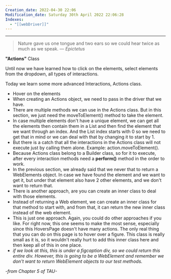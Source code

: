 ```yaml
---
Creation_date: 2022-04-30 22:06
Modification_date: Saturday 30th April 2022 22:06:28
Indexes:
  - "[[webDriver]]"
---
```


----


> Nature gave us one tongue and two ears so we could hear twice as much as we speak.
> — <cite>Epictetus</cite>

**"Actions"** Class

Until now we have learned how to click on the elements, select elements from the dropdown, all types of interactions.

Today we learn some more advanced Interactions, Actions class.

-   Hover on the elements
-   When creating an Actions object, we need to pass in the driver that we have.
-   There are multiple methods we can use in the Actions class. But in this section, we just need the moveToElement() method to take the element.
-   In case multiple elements don't have a unique element, we can get all the elements then contain them in a List and then find the element that we want through an index. And the List index starts with 0 so we need to get that in mind or we can deal with that by changing it to start by 1.
-   But there is a catch that all the interactions in the Actions class will not execute just by calling them alone. Example: action.moveToElement().
-   Because Actions class belong to a Builder class, so for it to execute, after every interaction methods need a **perform()** method in the order to work.
-   In the previous section, we already said that we never that to return a WebElements object. In case we have found the element and we want to get it, but under that element also have 2 other elements, and we don't want to return that.
-   There is another approach, are you can create an inner class to deal with those elements.
-   Instead of returning a Web element, we can create an inner class for that method to start with, and from that, it can return the new inner class instead of the web element.
-   This is just one approach. Again, you could do other approaches if you like. For right now, this one seems to make the most sense, especially since this HoversPage doesn't have many actions. The only real thing that you can do on this page is to hover over a figure. This class is really small as it is, so it wouldn't really hurt to add this inner class here and then keep all of this in one place.
-   _if we look at this, this is under a figcaption div, so we could return this entire div. However, this is going to be a WebElement and remember we don't want to return WebElement objects to our test methods._

_-from Chapter 5 of TAU-_